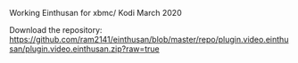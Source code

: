 Working Einthusan for xbmc/ Kodi March 2020

Download the repository: https://github.com/ram2141/einthusan/blob/master/repo/plugin.video.einthusan/plugin.video.einthusan.zip?raw=true

